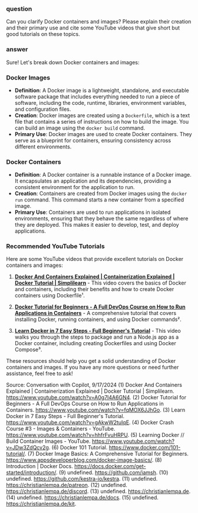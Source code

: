 ### question

Can you clarify Docker containers and images? Please explain their creation and their primary use and cite some YouTube videos that give short but good tutorials on these topics.

### answer

Sure! Let's break down Docker containers and images:

### Docker Images

- **Definition**: A Docker image is a lightweight, standalone, and executable software package that includes everything needed to run a piece of software, including the code, runtime, libraries, environment variables, and configuration files.
- **Creation**: Docker images are created using a `Dockerfile`, which is a text file that contains a series of instructions on how to build the image. You can build an image using the `docker build` command.
- **Primary Use**: Docker images are used to create Docker containers. They serve as a blueprint for containers, ensuring consistency across different environments.

### Docker Containers

- **Definition**: A Docker container is a runnable instance of a Docker image. It encapsulates an application and its dependencies, providing a consistent environment for the application to run.
- **Creation**: Containers are created from Docker images using the `docker run` command. This command starts a new container from a specified image.
- **Primary Use**: Containers are used to run applications in isolated environments, ensuring that they behave the same regardless of where they are deployed. This makes it easier to develop, test, and deploy applications.

### Recommended YouTube Tutorials

Here are some YouTube videos that provide excellent tutorials on Docker containers and images:

1. **[Docker And Containers Explained | Containerization Explained | Docker Tutorial | Simplilearn](https://www.youtube.com/watch?v=A0g7I4A6GN4)** - This video covers the basics of Docker and containers, including their benefits and how to create Docker containers using Dockerfile¹.

2. **[Docker Tutorial for Beginners - A Full DevOps Course on How to Run Applications in Containers](https://www.youtube.com/watch?v=fqMOX6JJhGo)** - A comprehensive tutorial that covers installing Docker, running containers, and using Docker commands².

3. **[Learn Docker in 7 Easy Steps - Full Beginner's Tutorial](https://www.youtube.com/watch?v=gAkwW2tuIqE)** - This video walks you through the steps to package and run a Node.js app as a Docker container, including creating Dockerfiles and using Docker Compose³.

These resources should help you get a solid understanding of Docker containers and images. If you have any more questions or need further assistance, feel free to ask!

Source: Conversation with Copilot, 9/17/2024
(1) Docker And Containers Explained | Containerization Explained | Docker Tutorial | Simplilearn. https://www.youtube.com/watch?v=A0g7I4A6GN4.
(2) Docker Tutorial for Beginners - A Full DevOps Course on How to Run Applications in Containers. https://www.youtube.com/watch?v=fqMOX6JJhGo.
(3) Learn Docker in 7 Easy Steps - Full Beginner's Tutorial. https://www.youtube.com/watch?v=gAkwW2tuIqE.
(4) Docker Crash Course #3 - Images & Containers - YouTube. https://www.youtube.com/watch?v=hhfrFvuHRPU.
(5) Learning Docker // Build Container Images - YouTube. https://www.youtube.com/watch?v=JDw3ZdQcv2g.
(6) Docker 101 Tutorial. https://www.docker.com/101-tutorial/.
(7) Docker Image Basics: A Comprehensive Tutorial for Beginners. https://www.appsdeveloperblog.com/docker-image-basics/.
(8) Introduction | Docker Docs. https://docs.docker.com/get-started/introduction/.
(9) undefined. https://github.com/iamsh.
(10) undefined. https://github.com/kestra-io/kestra.
(11) undefined. https://christianlempa.de/patreon.
(12) undefined. https://christianlempa.de/discord.
(13) undefined. https://christianlempa.de.
(14) undefined. https://christianlempa.de/docs.
(15) undefined. https://christianlempa.de/kit.
